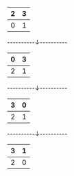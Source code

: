 |2|3|
|---|---|
|0|1|
----------&darr;----------

|0|3|
|---|---|
|2|1|
----------&darr;----------

|3|0|
|---|---|
|2|1|
----------&darr;----------

|3|1|
|---|---|
|2|0|
